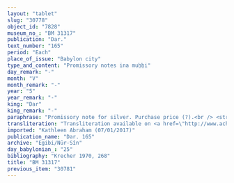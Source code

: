 ```yaml
---
layout: "tablet"
slug: "30778"
object_id: "7828"
museum_no_: "BM 31317"
publication: "Dar."
text_number: "165"
period: "Each"
place_of_issue: "Babylon city"
type_and_content: "Promissory notes ina muẖẖi"
day_remark: "-"
month: "V"
month_remark: "-"
year: "5"
year_remark: "-"
king: "Dar"
king_remark: "-"
paraphrase: "Promissory note for silver. Purchase price (?).<br /> <strong>B</strong> owes 4 1/3 minas and 4 shekels of medium quality silver, of which one-eighth is alloy to <strong>A</strong>. This silver is the rest of the purchase price (<em>&scaron;īmu</em>) of [broken off]. He will pay <strong>A</strong> his silver as soon as <strong>A </strong>has brought along (<em>abāku</em>) <strong>C</strong>, his nephew and <em>persuaded him to join the sale</em> ([&hellip;] <em>&scaron;a </em><strong>B</strong> <em>&uacute;-</em>[<em>&scaron;al</em><sup>?</sup>-<em>lim</em><sup>?</sup>], <em>&scaron;alāmu </em>D). Witnesses.<br /> &nbsp;<br /> <strong>A </strong>= Iddināya/Bēl-rēṣūa; <strong>B </strong>= Marduk-nāṣir-apli/Itti-Marduk-balāṭu//Egibi; <strong>C </strong>= P[N]"
transliteration: "Transliteration available on <a href=\"http://www.achemenet.com/fr/item/?/3349245==Strassmaier --Inschriften von Darius&l=a&c=1&t=1.4/2/96/1/1655824\" target=\"_blank\">Achemenet</a>"
imported: "Kathleen Abraham (07/01/2017)"
publication_name: "Dar. 165"
archive: "Egibi/Nūr-Sîn"
day_babylonian_: "25"
bibliography: "Krecher 1970, 268"
title: "BM 31317"
previous_item: "30781"
---
```

